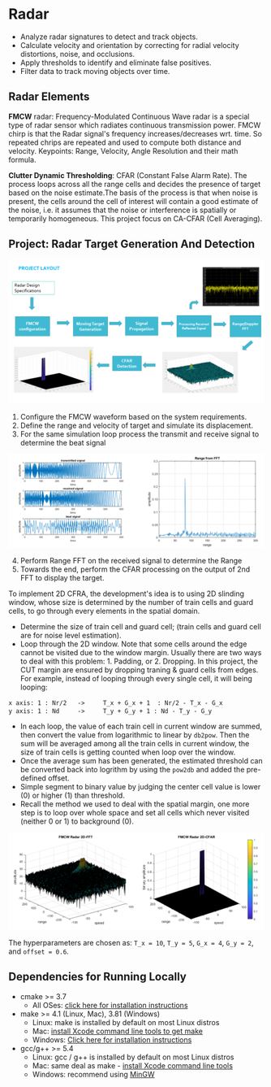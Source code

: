 # Radar

- Analyze radar signatures to detect and track objects. 
- Calculate velocity and orientation by correcting for radial velocity distortions, noise, and occlusions. 
- Apply thresholds to identify and eliminate false positives.
- Filter data to track moving objects over time.

## Radar Elements

**FMCW** radar: Frequency-Modulated Continuous Wave radar is a special type of radar sensor which radiates continuous transmission power. FMCW chirp is that the Radar signal's frequency increases/decreases wrt. time. So repeated chrips are repeated and used to compute both distance and velocity. Keypoints: Range, Velocity, Angle Resolution and their math formula.

**Clutter Dynamic Thresholding**: CFAR (Constant False Alarm Rate). The process loops across all the range cells and decides the presence of target based on the noise estimate.The basis of the process is that when noise is present, the cells around the cell of interest will contain a good estimate of the noise, i.e. it assumes that the noise or interference is spatially or temporarily homogeneous. This project focus on CA-CFAR (Cell Averaging).

## Project: Radar Target Generation And Detection
<img src="images/0.png"  />

1. Configure the FMCW waveform based on the system requirements.
2. Define the range and velocity of target and simulate its displacement.
3. For the same simulation loop process the transmit and receive signal to determine the beat signal

<img src="images/3.png"  />

4. Perform Range FFT on the received signal to determine the Range
5. Towards the end, perform the CFAR processing on the output of 2nd FFT to display the target.

To implement 2D CFRA, the development's idea is to using 2D slinding window, whose size is determined by the number of train cells and guard cells, to go through every elements in the spatial domain.

- Determine the size of train cell and guard cell; (train cells and guard cell are for noise level estimation).
- Loop through the 2D window. Note that some cells around the edge cannot be visited due to the window margin. Usually there are two ways to deal with this problem: 1. Padding, or 2. Dropping. In this project, the CUT margin are ensured by dropping traning & guard cells from edges. For example, instead of looping through every single cell, it will being looping:
```
x axis: 1 : Nr/2   ->     T_x + G_x + 1  : Nr/2 - T_x - G_x 
y axis: 1 : Nd     ->     T_y + G_y + 1 : Nd - T_y - G_y
```
- In each loop, the value of each train cell in current window are summed, then convert the value from logarithmic to linear by `db2pow`. Then the sum will be averaged among all the train cells in current window, the size of train cells is getting counted when loop over the window.
- Once the average sum has been generated, the estimated threshold can be converted back into logrithm by using the `pow2db` and added the pre-defined offset.
- Simple segment to binary value by judging the center cell value is lower (0) or higher (1) than threshold.
- Recall the method we used to deal with the spatial margin, one more step is to loop over whole space and set all cells which never visited (neither 0 or 1) to background (0).

<img src="images/2.png" />

The hyperparameters are chosen as:
`T_x = 10`, `T_y = 5`, `G_x = 4`, `G_y = 2`, and `offset = 0.6`.



## Dependencies for Running Locally
* cmake >= 3.7
  * All OSes: [click here for installation instructions](https://cmake.org/install/)
* make >= 4.1 (Linux, Mac), 3.81 (Windows)
  * Linux: make is installed by default on most Linux distros
  * Mac: [install Xcode command line tools to get make](https://developer.apple.com/xcode/features/)
  * Windows: [Click here for installation instructions](http://gnuwin32.sourceforge.net/packages/make.htm)
* gcc/g++ >= 5.4
  * Linux: gcc / g++ is installed by default on most Linux distros
  * Mac: same deal as make - [install Xcode command line tools](https://developer.apple.com/xcode/features/)
  * Windows: recommend using [MinGW](http://www.mingw.org/)
